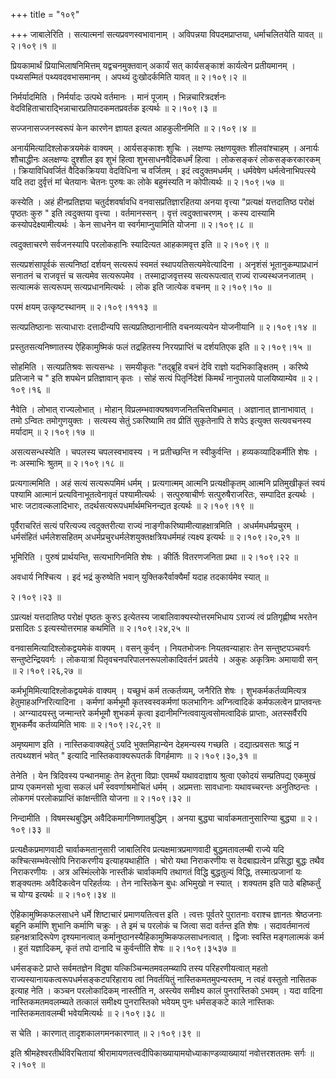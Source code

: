 +++
title = "१०९"

+++
जाबालेरिति । सत्यात्मनां सत्यप्रवणस्वभावानाम् । अविपन्नया विपदमप्राप्तया, धर्माचलितयेति यावत्  ॥  २।१०९।१  ॥   

  

प्रियकामार्थं प्रियाभिलाषनिमित्तम् यद्वचनमुक्तवान् अकार्यं सत् कार्यसङ्काशं कार्यत्वेन प्रतीयमानम् । पथ्यसम्मितं पथ्यवदवभासमानम् । अपथ्यं दुःखोदर्कमिति यावत्  ॥  २।१०९।२  ॥   

  

निर्मर्यादमिति । निर्मर्यादः उत्पथे वर्तमानः । मानं पूजाम् । भिन्नचारित्रदर्शनः वेदविहिताचाराद्भिन्नाचारप्रतिपादकमतप्रवर्तक इत्यर्थः  ॥  २।१०९।३  ॥   

  

सज्जनासज्जनस्वरूपं केन कारणेन ज्ञायत इत्यत आहकुलीनमिति  ॥  २।१०९।४  ॥   

  

अनार्यमित्यादिश्लोकत्रयमेकं वाक्यम् । आर्यसङ्काशः शुचिः । लक्षण्यः लक्षणयुक्तः शीलवांश्चाहम् । अनार्यः शौचाद्धीनः अलक्षण्यः दुश्शील इव शुभं हित्वा शुभसाधनवैदिकधर्मं हित्वा । लोकसङ्करं लोकसङ्करकारकम् । क्रियाविधिवर्जितं वैदिकक्रियया वेदविधिना च वर्जितम् । इदं त्वदुक्तमधर्मम् । धर्मवेषेण धर्मत्वेनाभिपत्स्ये यदि तदा दुर्वृत्तं मां चेतयानः चेतनः पुरुषः कः लोके बहुमंस्यति न कोपीत्यर्थः  ॥  २।१०९।५७  ॥   

  

कस्येति । अहं हीनप्रतिज्ञया चतुर्दशवर्षावधि वनवासप्रतिज्ञारहितया अनया वृत्त्या "प्रत्यक्षं यत्तदातिष्ठ परोक्षं पृष्ठतः कुरु " इति त्वदुक्तया वृत्त्या । वर्तमानस्सन् । वृत्तं त्वदुक्ताचरणम् । कस्य दास्यामि कस्योपदेक्ष्यामीत्यर्थः । केन साधनेन वा स्वर्गमाप्नुयामिति योजना  ॥  २।१०९।८  ॥   

  

त्वदुक्ताचरणे सर्वजनस्यापि परलोकहानिः स्यादित्यत आहकामवृत्त इति  ॥  २।१०९।९  ॥   

  

सत्यप्रशंसापूर्वकं सत्यनिष्ठां दर्शयन् सत्यरूपं स्वमतं स्थापयतिसत्यमेवेत्यादिना । अनृशंसं भूतानुकम्पाप्रधानं सनातनं च राजवृत्तं च सत्यमेव सत्यरूपमेव । तस्माद्राजवृत्तस्य सत्यरूपत्वात् राज्यं राज्यस्थजनजातम् । सत्यात्मकं सत्यरूपम् सत्यप्रधानमित्यर्थः । लोक इति जात्येक वचनम्  ॥  २।१०९।१०  ॥   

  

परमं क्षयम् उत्कृष्टस्थानम्  ॥  २।१०९।१११३  ॥   

  

सत्यप्रतिष्ठानाः सत्याधाराः दत्तादीन्यपि सत्यप्रतिष्ठानानीति वचनव्यत्ययेन योजनीयानि  ॥  २।१०९।१४  ॥   

  

प्रस्तुतसत्यनिष्णातस्य ऐहिकामुष्मिकं फलं तद्रहितस्य निरयप्राप्तिं च दर्शयतिएक इति  ॥  २।१०९।१५  ॥   

  

सोहमिति । सत्यप्रतिश्रवः सत्यसन्धः । समयीकृतः "तद्ब्रूहि वचनं देवि राज्ञो यदभिकाङ्क्षितम् । करिष्ये प्रतिजाने च " इति शपथेन प्रतिज्ञावान् कृतः । सोहं सत्यं पितृर्निदेशं किमर्थं नानुपालये पालयिष्याम्येव  ॥  २।१०९।१६  ॥   

  

नैवेति । लोभात् राज्यलोभात् । मोहान् विप्रलम्भवाक्यश्रवणजनितचित्तविभ्रमात् । अज्ञानात् ज्ञानाभावात् । तमो ऽन्वितः तमोगुणयुक्तः । सत्यस्य सेतुं ऽकरिष्यामि तव प्रीतिं सुकृतेनापि ते शपेऽ इत्युक्त सत्यवचनस्य मर्यादाम्  ॥  २।१०९।१७  ॥   

  

असत्यसन्धस्येति । चपलस्य चपलस्वभावस्य । न प्रतीच्छन्ति न स्वीकुर्वन्ति । हव्यकव्यादिकर्मीति शेषः । नः अस्माभिः श्रुतम्  ॥  २।१०९।१८  ॥   

  

प्रत्यगात्ममिति । अहं सत्यं सत्यरूपमिमं धर्मम् । प्रत्यगात्मम् आत्मनि प्रत्यक्षीकृतम् आत्मनि प्रतिमुखीकृतं स्वयं पश्यामि आत्मानं प्रत्यविनाभूतत्वेनावृतं पश्यामीत्यर्थः । सत्पुरुषाचीर्णः सत्पुरुषैराजरितः, सम्पादित इत्यर्थः । भारः जटावल्कलादिभारः, तदर्थसत्यरूपधर्मार्थमभिनन्द्यत इत्यर्थः  ॥  २।१०९।१९  ॥   

  

पूर्वैराचरितं सत्यं परित्यज्य त्वदुक्तरीत्या राज्यं नाङ्गीकरिष्यामीत्याहक्षात्रमिति । अधर्ममधर्मप्रचुरम् । धर्मसंहितं धर्मलेशसहितम् अधर्मप्रचुरधर्मलेशयुक्तक्षत्रियधर्ममहं त्यक्ष्य इत्यर्थः  ॥  २।१०९।२०,२१  ॥   

  

भूमिरिति । पुरुषं प्रार्थयन्ति, सत्यभागिनमिति शेषः । कीर्तिः वितरणजनिता प्रथा  ॥  २।१०९।२२  ॥   

  

अवधार्य निश्चित्य । इदं भद्रं कुरुष्वेति भवान् युक्तिकरैर्वाक्यैर्मां यदाह तदकार्यमेव स्यात्  ॥   

२।१०९।२३  ॥   

ऽप्रत्यक्षं यत्तदातिष्ठ परोक्षं पृष्ठतः कुरुऽ इत्येतस्य जाबालिवाक्यस्योत्तरमभिधाय ऽराज्यं त्वं प्रतिगृह्णीष्व भरतेन प्रसादितः ऽ इत्यस्योत्तरमाह कथमिति  ॥  २।१०९।२४,२५  ॥   

  

वनवासमित्यादिश्लोकद्वयमेकं वाक्यम् । वसन् कुर्वन् । नियतभोजनः नियतवन्याहारः तेन सन्तुष्टपञ्चवर्गः सन्तुष्टेन्द्रियवर्गः । लोकयात्रां पितृवचनपरिपालनरूपलोकादिवर्तनं प्रवर्तये । अकुहः अकृत्रिमः अमायावी सन्  ॥  २।१०९।२६,२७  ॥   

  

कर्मभूमिमित्यादिश्लोकद्वयमेकं वाक्यम् । यच्छुभं कर्म तत्कर्तव्यम्, जनैरिति शेषः । शुभकर्मकर्तव्यमित्यत्र हेतुमाहअग्निरित्यादिना । कर्मणां कर्मभूमौ कृतस्वस्वकर्मणां फलभागिनः अग्नित्वादिकं कर्मफलत्वेन प्राप्तवन्तः । अग्न्यादयस्तु जन्मान्तरे कर्मभूमौ शुभकर्म कृत्वा इदानीमग्नित्ववायुत्वसोमत्वादिकं प्राप्ताः, अतस्सर्वैरपि शुभकर्मैव कर्तव्यमिति भावः  ॥  २।१०९।२८,२९  ॥   

  

अमृष्यमाण इति । नास्तिकवाक्यहेतुं ऽयदि भुक्तमिहान्येन देहमन्यस्य गच्छति । दद्यात्प्रवसतः श्राद्धं न तत्पथ्यशनं भवेत् " इत्यादि नास्तिकवाक्यरूपतर्कं विगर्हमाणः  ॥  २।१०९।३०,३१  ॥   

  

तेनेति । येन त्रिदिवस्य पन्थानमाहुः तेन हेतुना विप्राः एवमर्थं यथावदाज्ञाय श्रुत्वा एकोदयं सम्प्रतिपद्य एकमुखं प्राप्य एकमनसो भूत्वा सकलं धर्मं स्ववर्णाश्रमोचितं धर्मम् । अप्रमत्ताः सावधानाः यथावच्चरन्तः अनुतिष्ठन्तः । लोकगमं परलोकप्राप्तिं कांक्षन्तीति योजना  ॥  २।१०९।३२  ॥   

  

निन्दामीति । विषमस्थबुद्धिम् अवैदिकमार्गनिष्णातबुद्धिम् । अनया बुद्ध्या चार्वाकमतानुसारिण्या बुद्ध्या  ॥  २।१०९।३३  ॥   

  

प्रत्यक्षैकप्रमाणवादी चार्वाकमतानुसारी जाबालिरिव प्रत्यक्षमात्रप्रमाणवादी बुद्धमतावलम्बी राज्ये यदि कश्चित्सम्भवेत्सोपि निराकरणीय इत्याहयथाहीति । चोरो यथा निराकरणीयः स वेदबाह्यत्वेन प्रसिद्धा बुद्धः तथैव निराकरणीयः । अत्र अस्मिंल्लोके नास्तीकं चार्वाकमपि तथागतं विद्धि बुद्धतुल्यं विद्धि, तस्मात्प्रजानां यः शङ्क्यतमः अवैदिकत्वेन परिहर्तव्यः । तेन नास्तिकेन बुधः अभिमुखो न स्यात् । शक्यतम इति पाठे बहिष्कर्तुं च योग्य इत्यर्थः  ॥  २।१०९।३४  ॥   

  

ऐहिकामुष्मिकफलसाधने धर्मे शिष्टाचारं प्रमाणयतित्वत्त इति । त्वत्तः पूर्वतरे पुरातनाः वराश्च ज्ञानतः श्रेष्ठजनाः बहूनि कर्माणि शुभानि कर्माणि चक्रुः । ते इमं च परलोकं च जित्वा सदा वर्तन्त इति शेषः । सदावर्तमानत्वं ग्रहनक्षत्रादिरूपेण दृश्यमानत्वात् कर्मानुष्ठानस्यैहिकामुष्मिकफलसाधनत्वात् । द्विजाः स्वस्ति मङ्गलात्मकं कर्म । हुतं यज्ञादिकम्, कृतं तपो दानादि च कुर्वन्तीति शेषः  ॥  २।१०९।३५३७  ॥   

  

धर्मसङ्कटे प्राप्ते सर्वमतज्ञेन विदुषा यत्किञ्चिन्मतमवलम्ब्यापि तस्य परिहरणीयत्वात् महतो राज्यस्यानायकत्वरूपधर्मसङ्कटपरिहाराय त्वां निवर्तयितुं नास्तिकमतमुपन्यस्तम्, न त्वहं वस्तुतो नासितक इत्याह नेति । कञ्चन परलोकादिकम् नास्तीति न, अस्त्येव समीक्ष्य कालं पुनरास्तिको ऽभवम् । यदा वादिना नास्तिकमतमवलम्ब्यते तत्कालं समीक्ष्य पुनरास्तिको भवेयम् पुनः धर्मसङ्कटे काले नास्तिकः नास्तिकमतावलम्बी भवेयमित्यर्थः  ॥  २।१०९।३८  ॥   

  

स चेति । कारणात् तादृशकालगमनकारणात्  ॥  २।१०९।३९  ॥   

  

इति श्रीमहेश्वरतीर्थविरचितायां श्रीरामायणतत्त्वदीपिकाख्यायामयोध्याकाण्डव्याख्यायां नवोत्तरशततमः सर्गः  ॥  २।१०९  ॥   

  

  

